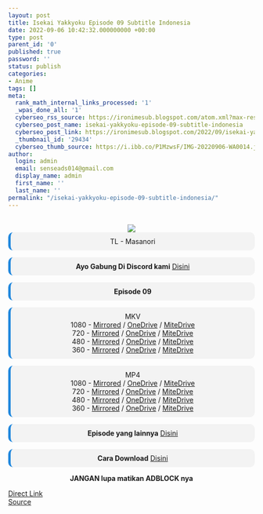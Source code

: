```yaml
---
layout: post
title: Isekai Yakkyoku Episode 09 Subtitle Indonesia
date: 2022-09-06 10:42:32.000000000 +00:00
type: post
parent_id: '0'
published: true
password: ''
status: publish
categories:
- Anime
tags: []
meta:
  rank_math_internal_links_processed: '1'
  _wpas_done_all: '1'
  cyberseo_rss_source: https://ironimesub.blogspot.com/atom.xml?max-results=150
  cyberseo_post_name: isekai-yakkyoku-episode-09-subtitle-indonesia
  cyberseo_post_link: https://ironimesub.blogspot.com/2022/09/isekai-yakkyoku-episode-09-subtitle.html
  _thumbnail_id: '29434'
  cyberseo_thumb_source: https://i.ibb.co/P1MzwsF/IMG-20220906-WA0014.jpg
author:
  login: admin
  email: senseads014@gmail.com
  display_name: admin
  first_name: ''
  last_name: ''
permalink: "/isekai-yakkyoku-episode-09-subtitle-indonesia/"
---
```


<div style="text-align: center">
<br />
<img src="{{ site.baseurl }}/assets/2022/09/IMG-20220906-WA0014.jpg" />
<div style="background-color: #f3f3f3;border-left: 5px solid #2288dd;border-radius: 10px;padding: 10px">
TL - Masanori</div>
<p></p>
<div style="background-color: #f3f3f3;border-left: 5px solid #2288dd;border-radius: 10px;padding: 10px">
<strong>Ayo Gabung Di Discord kami</strong> <a href="https://discord.gg/aNHRkNeY">Disini</a>
</div>
<p></p>
<div style="background-color: #f3f3f3;border-left: 5px solid #2288dd;border-radius: 10px;padding: 10px">
<strong>Episode 09</strong> </div>
<p></p>
<div style="background-color: #f3f3f3;border-left: 5px solid #2288dd;border-radius: 10px;padding: 10px">
MKV<br />
1080 - <a href="https://mir.cr/1BMJEHGK">Mirrored</a> / <a href="https://smkn1stg-my.sharepoint.com/:v:/g/personal/irony_smkn1sintang_sch_id/EfDUVl0w2JhFjwKp2h0SrAMBaNSfAbPujb6MHF6Z2FFsGQ?e=hGHbed">OneDrive</a> / <a href="https://mitedrive.my.id/view/51dc8ed5e">MiteDrive</a><br />
720 - <a href="https://mir.cr/05IVHSNR">Mirrored</a> / <a href="https://smkn1stg-my.sharepoint.com/:v:/g/personal/irony_smkn1sintang_sch_id/EU11-b5jS9JMtRhkGyuKb4EBoI88mTm-Em_rXYyiauFYdQ?e=UkXx8V">OneDrive</a> / <a href="https://mitedrive.my.id/view/80e0b51267c">MiteDrive</a><br />
480 - <a href="https://mir.cr/AQLVK3CT">Mirrored</a> / <a href="https://smkn1stg-my.sharepoint.com/:v:/g/personal/irony_smkn1sintang_sch_id/EUHY-ivMmr9AvhK9gB_4NVwB-U1b0b4YVXDTVaisTiJnyQ?e=W2HaKY">OneDrive</a> / <a href="https://mitedrive.my.id/view/7316f29a55b31a8">MiteDrive</a><br />
360 - <a href="https://mir.cr/0YG2MFJX">Mirrored</a> / <a href="https://smkn1stg-my.sharepoint.com/:v:/g/personal/irony_smkn1sintang_sch_id/ERHzolm1iXBCjvx9Z-Xw4K4BR0TazGmjEyS_klsFTSGzsQ?e=NZaFH8">OneDrive</a> / <a href="https://mitedrive.my.id/view/f7c9a8">MiteDrive</a>
</div>
<p></p>
<div style="background-color: #f3f3f3;border-left: 5px solid #2288dd;border-radius: 10px;padding: 10px">
MP4<br />
1080 - <a href="https://mir.cr/0CZLCFBI">Mirrored</a> / <a href="https://smkn1stg-my.sharepoint.com/:v:/g/personal/irony_smkn1sintang_sch_id/EXbGa-D8ypxFgVVk0QwxhZoB-X-HTTf3dRe7B2GaBM8RSQ?e=VRMK5j">OneDrive</a> / <a href="https://mitedrive.my.id/view/dc3861457c32656">MiteDrive</a><br />
720 - <a href="https://mir.cr/107SH2OG">Mirrored</a> / <a href="https://smkn1stg-my.sharepoint.com/:v:/g/personal/irony_smkn1sintang_sch_id/ETwo-nMlt-1JsXshSqiLoRkBKYjXvDOBq8x88Li3SH9Qjg?e=PhKhNQ">OneDrive</a> / <a href="https://mitedrive.my.id/view/72822447b3ab3ba">MiteDrive</a><br />
480 - <a href="https://mir.cr/0FFKRO7Y">Mirrored</a> / <a href="https://smkn1stg-my.sharepoint.com/:v:/g/personal/irony_smkn1sintang_sch_id/ERqFnh6O0zxJjTyw9zNC2QsBZFF9-jCmI2b5R-er2clqaA?e=CvHWmk">OneDrive</a> / <a href="https://mitedrive.my.id/view/9de4e089393d721">MiteDrive</a><br />
360 - <a href="https://mir.cr/0SNASCXP">Mirrored</a> / <a href="https://smkn1stg-my.sharepoint.com/:v:/g/personal/irony_smkn1sintang_sch_id/EeqTGkLx1YhKmcT4stnf1VMB_mgCWLXhXp_qvQ5RQCJFvA?e=ckssvF">OneDrive</a> / <a href="https://mitedrive.my.id/view/b64d8fcce9b8e2">MiteDrive</a>
</div>
<p>
<div style="background-color: #f3f3f3;border-left: 5px solid #2288dd;border-radius: 10px;padding: 10px">
<strong>Episode yang lainnya</strong> <a href="https://ironimesub.blogspot.com/p/isekai-yakkyoku.html">Disini</a>
</div>
<p></p>
<div style="background-color: #f3f3f3;border-left: 5px solid #2288dd;border-radius: 10px;padding: 10px">
<strong>Cara Download</strong> <a href="https://ironimesub.blogspot.com/2022/04/cara-mendownload-di-mirrored.html">Disini</a>
</div>
<p><strong>JANGAN lupa matikan ADBLOCK nya</strong></p>
</div>
<div class="divbtn"> <a href="https://handymansurrender.com/fihup8buzv?key=94550f7ce39444073321dde3b8782f97" class="btn"><i class="fa fa-download"></i> Direct Link</a> <br /><a href="https://ironimesub.blogspot.com/2022/09/isekai-yakkyoku-episode-09-subtitle.html">Source</a> </div>
